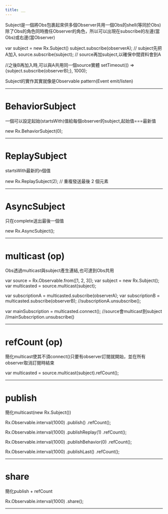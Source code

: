 ```yaml
---
title: __
---
```


Subject是一個將Obs包裹起來供多個Observer共用一個Obs的shell(等同於Obs)
除了Obs的角色同時擔任Observer的角色，所以可以出現在subscribe的左邊(當Obs)或右邊(當Observer)


var subject = new Rx.Subject()
subject.subscribe(observerA); // subject先把A加入
source.subscribe(subject);    // source再加subject,以確保中間資料會到A

//之後B再加入時,可以與A共用同一個source實體
setTimeout(() => {subject.subscribe(observerB);}, 1000);

Subject的實作其實就像是Observable pattern(Event emit/listen)

---

# BehaviorSubject
一個可以設定起始(startsWith)值給每個observer的subject,起始值===最新值

new Rx.BehaviorSubject(0);

---

# ReplaySubject
startsWith最新的n個值

new Rx.ReplaySubject(2); // 重複發送最後 2 個元素

---

# AsyncSubject
只在complete送出最後一個值

new Rx.AsyncSubject();

---

# multicast (op)
Obs透過multicast與subject產生連結,也可達到Obs共用

var source = Rx.Observable.from([1, 2, 3]);
var subject = new Rx.Subject();
var multicasted = source.multicast(subject);

var subscriptionA = multicasted.subscribe(observerA);
var subscriptionB = multicasted.subscribe(observerB);
//subscriptionA.unsubscribe();

var mainSubscription = multicasted.connect(); //source會multicast到subject
//mainSubscription.unsubscribe()

---

# refCount (op)
簡化multicast使其不須connect()只要有observer訂閱就開始，並在所有observer取消訂閱時結束

var multicasted = source.multicast(subject).refCount();

---

# publish
簡化multicast(new Rx.Subject())

Rx.Observable.interval(1000)
             .publish() 
             .refCount();

Rx.Observable.interval(1000)
             .publishReplay(1) 
             .refCount();

 Rx.Observable.interval(1000)
             .publishBehavior(0) 
             .refCount();

Rx.Observable.interval(1000)
             .publishLast() 
             .refCount();

---

# share
簡化publish + refCount

Rx.Observable.interval(1000)
             .share();

---


